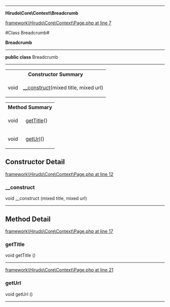 

- - -

**Hirudo\Core\Context\Breadcrumb**


<a href="https://github.com/JeyDotC/Hirudo/blob/master/framework/Hirudo/Core/Context/Page.php#L7" target='_blank'>framework\Hirudo\Core\Context\Page.php at line 7</a>

#Class Breadcrumb#

**Breadcrumb**




- - -

<p><strong>public  class</strong> <span>Breadcrumb</span></p>



<hr />

<table id="summary_constructor">
<tr><th colspan="2">Constructor Summary</th></tr>
<tr>
<td><span class='k'></span> <span class='nx'>void</span></td>
<td class="description"><p class="name"><a href="#__construct">__construct</a>(mixed title, mixed url)</p></td>
</tr>
</table>

<table id="summary_method">
<tr><th colspan="2">Method Summary</th></tr>
<tr>
<td><span class='k'></span> <span class='nx'>void</span></td>
<td class="description"><p class="name"><a href="#gettitle">getTitle</a>()</p></td>
</tr>
<tr>
<td><span class='k'></span> <span class='nx'>void</span></td>
<td class="description"><p class="name"><a href="#geturl">getUrl</a>()</p></td>
</tr>
</table>

<h2>Constructor Detail</h2>


<a href="https://github.com/JeyDotC/Hirudo/blob/master/framework/Hirudo/Core/Context/Page.php#L12" target='_blank'>framework\Hirudo\Core\Context\Page.php at line 12</a>

<h3 id="__construct">__construct</h3>
<span class='k'></span> <span class='nx'>void</span> <span class='nf'>__construct</span> (mixed title, mixed url)

<div class="details">

</div>

- - -

<h2 id="detail_method">Method Detail</h2>

<a href="https://github.com/JeyDotC/Hirudo/blob/master/framework/Hirudo/Core/Context/Page.php#L17" target='_blank'>framework\Hirudo\Core\Context\Page.php at line 17</a>

<h3 id="getTitle()">getTitle</h3>
<span class='k'></span> <span class='nx'>void</span> <span class='nf'>getTitle</span> ()

<div class="details">

</div>

- - -


<a href="https://github.com/JeyDotC/Hirudo/blob/master/framework/Hirudo/Core/Context/Page.php#L21" target='_blank'>framework\Hirudo\Core\Context\Page.php at line 21</a>

<h3 id="getUrl()">getUrl</h3>
<span class='k'></span> <span class='nx'>void</span> <span class='nf'>getUrl</span> ()

<div class="details">

</div>

- - -

